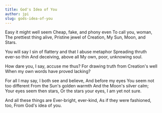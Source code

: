 ```yaml
---
title: God's Idea of You
author: jpi
slug: gods-idea-of-you
---
```


Easy it might well seem
Cheap, fake, and phony even
To call you, woman,
The prettiest thing alive,
Pristine jewel of Creation,
My Sun, Moon, and Stars.

You will say I sin of flattery
and that I abuse metaphor
Spreading thruth ever-so thin
And deceiving, above all
My own, poor, unknowing soul.

How dare you, I say, accuse me thus?
For drawing truth from Creation's well
When my own words have proved lacking?

For all I may say,
I both see and believe,
And before my eyes
You seem not too different
From the Sun's golden warmth
And the Moon's silver calm;
Your eyes seem then stars,
Or the stars your eyes,
I am yet not sure.

And all these things are
Ever-bright, ever-kind,
As if they were fashioned, too,
From God's idea of you.